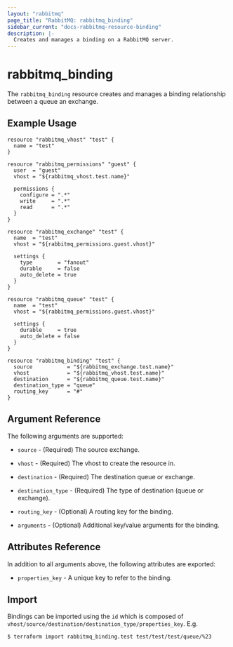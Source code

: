 ```yaml
---
layout: "rabbitmq"
page_title: "RabbitMQ: rabbitmq_binding"
sidebar_current: "docs-rabbitmq-resource-binding"
description: |-
  Creates and manages a binding on a RabbitMQ server.
---
```


# rabbitmq\_binding

The ``rabbitmq_binding`` resource creates and manages a binding relationship
between a queue an exchange.

## Example Usage

```hcl
resource "rabbitmq_vhost" "test" {
  name = "test"
}

resource "rabbitmq_permissions" "guest" {
  user  = "guest"
  vhost = "${rabbitmq_vhost.test.name}"

  permissions {
    configure = ".*"
    write     = ".*"
    read      = ".*"
  }
}

resource "rabbitmq_exchange" "test" {
  name  = "test"
  vhost = "${rabbitmq_permissions.guest.vhost}"

  settings {
    type        = "fanout"
    durable     = false
    auto_delete = true
  }
}

resource "rabbitmq_queue" "test" {
  name  = "test"
  vhost = "${rabbitmq_permissions.guest.vhost}"

  settings {
    durable     = true
    auto_delete = false
  }
}

resource "rabbitmq_binding" "test" {
  source           = "${rabbitmq_exchange.test.name}"
  vhost            = "${rabbitmq_vhost.test.name}"
  destination      = "${rabbitmq_queue.test.name}"
  destination_type = "queue"
  routing_key      = "#"
}
```

## Argument Reference

The following arguments are supported:

* `source` - (Required) The source exchange.

* `vhost` - (Required) The vhost to create the resource in.

* `destination` - (Required) The destination queue or exchange.

* `destination_type` - (Required) The type of destination (queue or exchange).

* `routing_key` - (Optional) A routing key for the binding.

* `arguments` - (Optional) Additional key/value arguments for the binding.

## Attributes Reference

In addition to all arguments above, the following attributes are exported:

* `properties_key` - A unique key to refer to the binding.

## Import

Bindings can be imported using the `id` which is composed of
  `vhost/source/destination/destination_type/properties_key`. E.g.

```
$ terraform import rabbitmq_binding.test test/test/test/queue/%23
```
